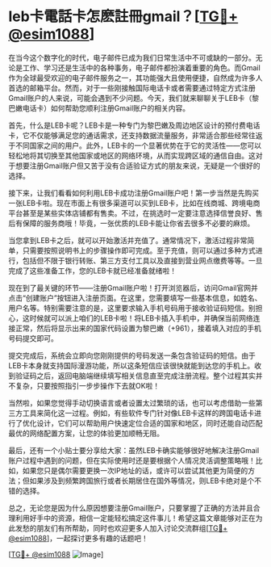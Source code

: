# leb卡電話卡怎麽註冊gmail？[[TG💪+ @esim1088](https://t.me/s/esim1088)]

在当今这个数字化的时代，电子邮件已成为我们日常生活中不可或缺的一部分。无论是工作、学习还是生活中的各种事务，电子邮件都扮演着重要的角色。而Gmail作为全球最受欢迎的电子邮件服务之一，其功能强大且使用便捷，自然成为许多人首选的邮箱平台。然而，对于一些刚接触国际电话卡或者需要通过特定方式注册Gmail账户的人来说，可能会遇到不少问题。今天，我们就来聊聊关于LEB卡（黎巴嫩电话卡）如何帮助您顺利注册Gmail账户的相关内容。

首先，什么是LEB卡呢？LEB卡是一种专门为黎巴嫩及周边地区设计的预付费电话卡，它不仅能够满足您的通话需求，还支持数据流量服务，非常适合那些经常往返于不同国家之间的用户。此外，LEB卡的一个显著优势在于它的灵活性——您可以轻松地将其切换至其他国家或地区的网络环境，从而实现跨区域的通信自由。这对于想要注册Gmail账户但又苦于没有合适验证方式的朋友来说，无疑是一个很好的选择。

接下来，让我们看看如何利用LEB卡成功注册Gmail账户吧！第一步当然是先购买一张LEB卡啦。现在市面上有很多渠道可以买到LEB卡，比如在线商城、跨境电商平台甚至是某些实体店铺都有售卖。不过，在挑选时一定要注意选择信誉良好、售后有保障的服务商哦！毕竟，一张优质的LEB卡能让你省去很多不必要的麻烦。

当您拿到LEB卡之后，就可以开始激活并充值了。通常情况下，激活过程非常简单，只需要按照说明书上的步骤操作即可完成。至于充值，则可以通过多种方式进行，包括但不限于银行转账、第三方支付工具以及直接到营业网点缴费等等。一旦完成了这些准备工作，您的LEB卡就已经准备就绪啦！

现在到了最关键的环节——注册Gmail账户啦！打开浏览器后，访问Gmail官网并点击“创建账户”按钮进入注册页面。在这里，您需要填写一些基本信息，如姓名、用户名等。特别需要注意的是，这里要求输入手机号码用于接收验证码短信。别担心，这时候就可以派上咱们的LEB卡啦！将LEB卡插入手机中，并确保当前网络连接正常，然后将显示出来的国家代码设置为黎巴嫩（+961），接着填入对应的手机号码提交即可。

提交完成后，系统会立即向您刚刚提供的号码发送一条包含验证码的短信。由于LEB卡本身就支持国际漫游功能，所以这条短信应该很快就能到达您的手机上。收到验证码之后，返回电脑端继续填写相关信息直至完成注册流程。整个过程其实并不复杂，只要按照指引一步步操作下去就OK啦！

当然啦，如果您觉得手动切换语言或者设置太过繁琐的话，也可以考虑借助一些第三方工具来简化这一过程。例如，有些软件专门针对像LEB卡这样的跨国电话卡进行了优化设计，它们可以帮助用户快速定位合适的国家和地区，同时还能自动匹配最优的网络配置方案，让您的体验更加顺畅无阻。

最后，还有一个小贴士要分享给大家：虽然LEB卡确实能够很好地解决注册Gmail账户过程中遇到的问题，但在实际使用时还是要根据个人情况灵活调整策略哦！比如，如果您只是偶尔需要更换一次IP地址的话，或许可以尝试其他更为简便的方法；但如果涉及到频繁跨国旅行或者长期居住在国外等情况，则LEB卡绝对是个不错的选择。

总之，无论您是因为什么原因想要注册Gmail账户，只要掌握了正确的方法并且合理利用好手中的资源，相信一定能轻松搞定这件事儿！希望这篇文章能够对正在为此发愁的朋友们有所帮助，同时也欢迎更多人加入讨论交流群组[[TG💪+ @esim1088](https://t.me/s/esim1088)]，一起探讨更多有趣的话题吧！

[[TG💪+ @esim1088](https://t.me/s/esim1088) ![Image](https://i.postimg.cc/4NQfJmqS/Snipaste-2025-05-13-00-14-12.png)]